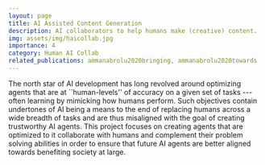 ```yaml
---
layout: page
title: AI Assisted Content Generation
description: AI collaborators to help humans make (creative) content.
img: assets/img/haicollab.jpg
importance: 4
category: Human AI Collab
related_publications: ammanabrolu2020bringing, ammanabrolu2020towards
---
```


The north star of AI development has long revolved around optimizing agents that are at ``human-levels'' of accuracy on a given set of tasks --- often learning by mimicking how humans perform.
Such objectives contain undertones of AI being a means to the end of replacing humans across a wide breadth of tasks and are thus misaligned with the goal of creating trustworthy AI agents.
This project focuses on creating agents that are optimized to it collaborate with humans and complement their problem solving abilities in order to ensure that future AI agents are better aligned towards benefiting society at large.
